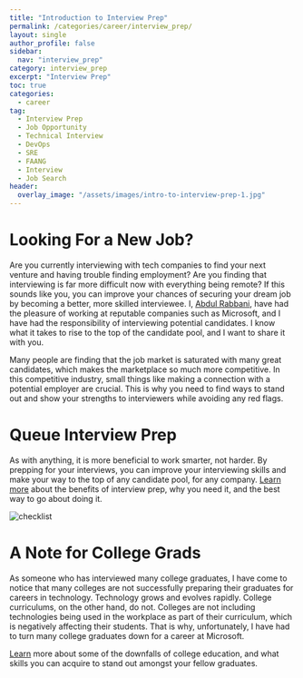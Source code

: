 ```yaml
---
title: "Introduction to Interview Prep"
permalink: /categories/career/interview_prep/
layout: single
author_profile: false
sidebar:
  nav: "interview_prep"
category: interview_prep
excerpt: "Interview Prep"
toc: true
categories:
  - career
tag:
  - Interview Prep
  - Job Opportunity
  - Technical Interview
  - DevOps
  - SRE
  - FAANG
  - Interview
  - Job Search
header:
  overlay_image: "/assets/images/intro-to-interview-prep-1.jpg"
---
```


# Looking For a New Job?

Are you currently interviewing with tech companies to find your next venture and having
trouble finding employment? Are you finding that interviewing is far more difficult now with everything being remote? If this sounds like you, you can improve your chances of securing your dream job by becoming a better, more skilled interviewee. I, [Abdul Rabbani](/about), have had the pleasure of working at reputable companies such as Microsoft, and I have had the responsibility of interviewing potential candidates. I know what it takes to rise to the top of the candidate pool, and I want to share it with you.

Many people are finding that the job market is saturated with many great candidates, which makes the marketplace so much more competitive. In this competitive industry, small things like making a connection with a potential employer are crucial. This is why you need to find ways to stand out and show your strengths to interviewers while avoiding any red flags.

# Queue Interview Prep

As with anything, it is more beneficial to work smarter, not harder. By prepping for your interviews, you can improve your interviewing skills and make your way to the top of any candidate pool, for any company. [Learn more](/categories/career/interview_prep/what_is_interview_prep_and_why_you_need_it) about the benefits of interview prep, why you need it, and the best way to go about doing it.

![checklist](/assets/images/checklist.jpg)

# A Note for College Grads

As someone who has interviewed many college graduates, I have come to notice that many colleges are not successfully preparing their graduates for careers in technology. Technology grows and evolves rapidly. College curriculums, on the other hand, do not. Colleges are not including technologies being used in the workplace as part of their curriculum, which is negatively affecting their students. That is why, unfortunately, I have had to turn many college graduates down for a career at Microsoft.

[Learn](/categories/career/interview_prep/how_college_fails_to_provide_real-world_knowledge) more about some of the downfalls of college education, and what skills you can acquire to stand out amongst your fellow graduates.
